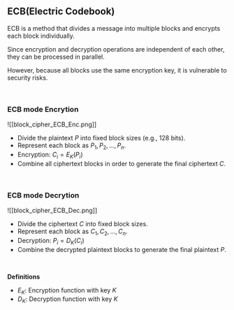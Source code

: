 ## ECB(Electric Codebook)

ECB is a method that divides a message into multiple blocks and encrypts each block individually.

Since encryption and decryption operations are independent of each other, they can be processed in parallel.

However, because all blocks use the same encryption key, it is vulnerable to security risks.

<br>

### ECB mode Encrytion
![[block_cipher_ECB_Enc.png]]

- Divide the plaintext $P$ into fixed block sizes (e.g., 128 bits).
- Represent each block as $P_1, P_2, \dots, P_n$.
- Encryption: $C_i = E_K(P_i)$
- Combine all ciphertext blocks in order to generate the final ciphertext $C$.

<br>

### ECB mode Decrytion
![[block_cipher_ECB_Dec.png]]

- Divide the ciphertext $C$ into fixed block sizes.
- Represent each block as $C_1, C_2, \dots, C_n$.
- Decryption: $P_i = D_K(C_i)$
- Combine the decrypted plaintext blocks to generate the final plaintext $P$.


<br>

**Definitions**

- $E_K$: Encryption function with key $K$
- $D_K$: Decryption function with key $K$
